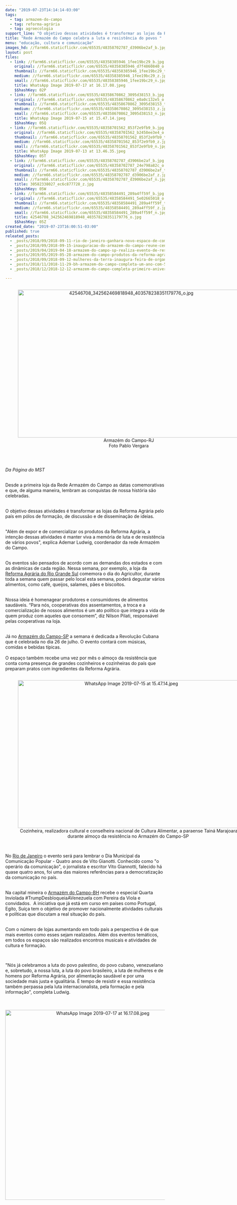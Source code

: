 ```yaml
---
date: "2019-07-23T14:14:14-03:00"
tags:
  - tag: armazem-do-campo
  - tag: reforma-agrária
  - tag: agroecologia
support_line: "O objetivo dessas atividades é transformar as lojas da Reforma Agrária pelo país em pólos de formação, de discussão e de disseminação de ideias"
title: "Rede Armazém do Campo celebra a luta e resistência do povos "
menu: "educação, cultura e comunicação"
images_hd: //farm66.staticflickr.com/65535/48358702787_d3906be2af_b.jpg
layout: post
files:
  - link: //farm66.staticflickr.com/65535/48358385946_1fee19bc29_b.jpg
    original: //farm66.staticflickr.com/65535/48358385946_d7f4860840_o.jpg
    thumbnail: //farm66.staticflickr.com/65535/48358385946_1fee19bc29_t.jpg
    medium: //farm66.staticflickr.com/65535/48358385946_1fee19bc29_z.jpg
    small: //farm66.staticflickr.com/65535/48358385946_1fee19bc29_n.jpg
    title: WhatsApp Image 2019-07-17 at 16.17.08.jpeg
    $$hashKey: 02P
  - link: //farm66.staticflickr.com/65535/48358670862_3095d38153_b.jpg
    original: //farm66.staticflickr.com/65535/48358670862_e0a0c132e5_o.jpg
    thumbnail: //farm66.staticflickr.com/65535/48358670862_3095d38153_t.jpg
    medium: //farm66.staticflickr.com/65535/48358670862_3095d38153_z.jpg
    small: //farm66.staticflickr.com/65535/48358670862_3095d38153_n.jpg
    title: WhatsApp Image 2019-07-15 at 15.47.14.jpeg
    $$hashKey: 05Q
  - link: //farm66.staticflickr.com/65535/48358701562_853f2e9fb9_b.jpg
    original: //farm66.staticflickr.com/65535/48358701562_b2458ee3e4_o.jpg
    thumbnail: //farm66.staticflickr.com/65535/48358701562_853f2e9fb9_t.jpg
    medium: //farm66.staticflickr.com/65535/48358701562_853f2e9fb9_z.jpg
    small: //farm66.staticflickr.com/65535/48358701562_853f2e9fb9_n.jpg
    title: WhatsApp Image 2019-07-13 at 13.46.35.jpeg
    $$hashKey: 05T
  - link: //farm66.staticflickr.com/65535/48358702787_d3906be2af_b.jpg
    original: //farm66.staticflickr.com/65535/48358702787_24e798a82c_o.jpg
    thumbnail: //farm66.staticflickr.com/65535/48358702787_d3906be2af_t.jpg
    medium: //farm66.staticflickr.com/65535/48358702787_d3906be2af_z.jpg
    small: //farm66.staticflickr.com/65535/48358702787_d3906be2af_n.jpg
    title: 30582338027_ec6c877728_z.jpg
    $$hashKey: 05W
  - link: //farm66.staticflickr.com/65535/48358584491_289a4ff59f_b.jpg
    original: //farm66.staticflickr.com/65535/48358584491_5e02665018_o.jpg
    thumbnail: //farm66.staticflickr.com/65535/48358584491_289a4ff59f_t.jpg
    medium: //farm66.staticflickr.com/65535/48358584491_289a4ff59f_z.jpg
    small: //farm66.staticflickr.com/65535/48358584491_289a4ff59f_n.jpg
    title: 42546708_342562469818948_403578238351179776_o.jpg
    $$hashKey: 05Z
created_date: "2019-07-23T16:00:51-03:00"
published: true
releated_posts:
  - _posts/2018/09/2018-09-11-rio-de-janeiro-ganhara-novo-espaco-de-comercializacao-de-produtos-da-reforma-agraria.md
  - _posts/2018/09/2018-09-15-inauguracao-do-armazem-do-campo-reune-centenas-de-pessoas-no-rio-de-janeiro.md
  - _posts/2019/04/2019-04-18-armazem-do-campo-sp-realiza-evento-de-resistencia-em-defesa-da-iv-feira-nacional-da-reforma-agraria.md
  - _posts/2019/05/2019-05-28-armazem-do-campo-produtos-da-reforma-agraria-diariamente-no-centro-do-recife.md
  - _posts/2018/09/2018-09-12-mulheres-da-terra-inaugura-feira-de-organicos-e-coloniais-na-ufrgs.md
  - _posts/2018/11/2018-11-29-bh-armazem-do-campo-completa-um-ano-com-50-mil-produtos-comercializados.md
  - _posts/2018/12/2018-12-12-armazem-do-campo-completa-primeiro-aniversario-em-belo-horizonte-mg.md

---
```

<div style="text-align:center">
<figure class="image" style="display:inline-block"><img alt="42546708_342562469818948_403578238351179776_o.jpg" height="467" src="//farm66.staticflickr.com/65535/48358584491_289a4ff59f_b.jpg" width="700" />
<figcaption>Armaz&eacute;m do Campo-RJ<br />
Foto Pablo Vergara</figcaption>
</figure>
</div>

<p>&nbsp;</p>

<p><em>Da P&aacute;gina do MST&nbsp;</em></p>

<p><br />
Desde a primeira loja da Rede Armaz&eacute;m do Campo&nbsp;as datas comemorativas e que, de alguma maneira, lembram as conquistas de nossa hist&oacute;ria s&atilde;o celebradas.&nbsp;</p>

<p><br />
O objetivo dessas atividades &eacute; transformar as lojas da Reforma Agr&aacute;ria pelo pa&iacute;s em p&oacute;los de forma&ccedil;&atilde;o, de discuss&atilde;o e de dissemina&ccedil;&atilde;o de ideias.&nbsp;&nbsp;</p>

<p><br />
&quot;Al&eacute;m de expor e de comercializar os produtos da Reforma Agr&aacute;ria, a inten&ccedil;&atilde;o dessas atividades &eacute; manter viva a mem&oacute;ria de luta e de resist&ecirc;ncia de v&aacute;rios povos&quot;, explica Ademar Ludwig,&nbsp;coordenador da rede Armaz&eacute;m do Campo.&nbsp;</p>

<p><br />
Os eventos s&atilde;o pensados de acordo com as demandas dos estados e com as din&acirc;micas de cada regi&atilde;o. Nessa semana, por exemplo, a loja da <a href="https://www.facebook.com/lojadareformaagraria/">Reforma Agr&aacute;ria do Rio Grande Sul</a> comemora o dia do Agricultor, durante toda a semana quem passar pelo local esta semana, poder&aacute; degustar v&aacute;rios alimentos, como caf&eacute;, queijos, salames, p&atilde;es e biscoitos.</p>

<p><br />
Nossa ideia &eacute; homenagear produtores e consumidores de alimentos saud&aacute;veis. &ldquo;Para n&oacute;s, cooperativas dos assentamentos, a troca e a comercializa&ccedil;&atilde;o de nossos alimentos &eacute; um ato pol&iacute;tico que integra a vida de quem produz com aqueles que consomem&rdquo;, diz Nilson Pilati, respons&aacute;vel pelas cooperativas na loja.</p>

<p><br />
J&aacute; no <a href="https://www.facebook.com/ArmazemDoCampoProdutosDaTerra/">Armaz&eacute;m do Campo-SP</a> a semana &eacute; dedicada a Revolu&ccedil;&atilde;o Cubana que &eacute; celebrada no dia 26 de julho. O evento contar&aacute; com m&uacute;sicas, comidas e bebidas t&iacute;picas.&nbsp;<br />
<br />
O espa&ccedil;o tamb&eacute;m recebe uma vez por m&ecirc;s o almo&ccedil;o da resist&ecirc;ncia que conta coma presen&ccedil;a de grandes cozinheiros e cozinheiras do pa&iacute;s que preparam pratos com ingredientes da Reforma Agr&aacute;ria.&nbsp;</p>

<div style="text-align:center">
<figure class="image" style="display:inline-block"><img alt="WhatsApp Image 2019-07-15 at 15.47.14.jpeg" height="467" src="//farm66.staticflickr.com/65535/48358670862_3095d38153_b.jpg" width="700" />
<figcaption>Cozinheira, realizadora cultural e conselheira nacional de Cultura Alimentar, a paraense&nbsp;Tain&aacute; Marajoara durante almo&ccedil;o da resist&ecirc;ncia no Armaz&eacute;m do Campo-SP&nbsp;</figcaption>
</figure>
</div>

<p><br />
No <a href="https://www.facebook.com/armazemcamporj/">Rio de Janeiro</a> o evento ser&aacute; para lembrar o Dia Municipal da Comunica&ccedil;&atilde;o Popular - Quatro anos de Vito Gianotti. Conhecido como &quot;o oper&aacute;rio da comunica&ccedil;&atilde;o&quot;, o jornalista e escritor Vito Giannotti, falecido h&aacute; quase quatro anos, foi uma das maiores refer&ecirc;ncias para a democratiza&ccedil;&atilde;o da comunica&ccedil;&atilde;o no pa&iacute;s.&nbsp;</p>

<p><br />
Na capital mineira o <a href="https://www.facebook.com/amazemdocampobh/?__tn__=%2Cd%2CP-R&amp;eid=ARD_RVY_IfFhh43aasXzKx9gLxUfNSk7CkfuChk0gsR8eaiwWXKHqE9mvJXupezD8vKQ6iTByAySZ8wi">Armaz&eacute;m do Campo-BH</a> recebe o especial Quarta Inviolada #TrumpDesbloqueiaAVenezuela com Pereira da Viola e convidados.&nbsp;&nbsp;A iniciativa que j&aacute; est&aacute; em curso em pa&iacute;ses como Portugal, Egito, Su&iacute;&ccedil;a tem o objetivo de&nbsp;promover nacionalmente atividades culturais e pol&iacute;ticas que discutam a real situa&ccedil;&atilde;o do pa&iacute;s.</p>

<p><br />
Com o n&uacute;mero de lojas aumentando em todo pa&iacute;s a perspectiva &eacute; de que mais eventos como esses sejam realizados. Al&eacute;m dos eventos tem&aacute;ticos, em todos os espa&ccedil;os s&atilde;o realizados&nbsp;encontros musicais e atividades de cultura e forma&ccedil;&atilde;o.&nbsp;</p>

<p>&nbsp;</p>

<p>&quot;N&oacute;s&nbsp;j&aacute; celebramos a luta do povo palestino, do povo cubano, venezuelano e, sobretudo, a nossa luta, a luta do povo brasileiro, a luta de mulheres e de homens por Reforma Agr&aacute;ria, por alimenta&ccedil;&atilde;o saud&aacute;vel e por uma sociedade mais justa e igualit&aacute;ria. &Eacute; tempo de resistir e essa resist&ecirc;ncia tamb&eacute;m perpassa pela luta internacionalista, pela forma&ccedil;&atilde;o e pela informa&ccedil;&atilde;o&quot;, completa&nbsp;Ludwig.&nbsp;&nbsp;&nbsp;<br />
<br />
&nbsp;</p>

<p style="text-align:center"><img alt="WhatsApp Image 2019-07-17 at 16.17.08.jpeg" height="600" src="//farm66.staticflickr.com/65535/48358385946_1fee19bc29_b.jpg" width="600" /></p>

<p>&nbsp;</p>

<p>&nbsp;</p>

<p><br />
&nbsp;</p>

<p>&nbsp;</p>

<p>&nbsp;</p>

<p>&nbsp;</p>

<p>&nbsp;</p>
